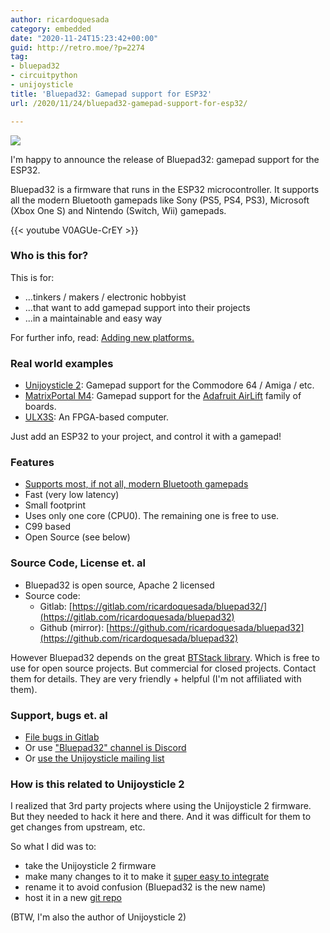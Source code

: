 ```yaml
---
author: ricardoquesada
category: embedded
date: "2020-11-24T15:23:42+00:00"
guid: http://retro.moe/?p=2274
tag:
- bluepad32
- circuitpython
- unijoysticle
title: 'Bluepad32: Gamepad support for ESP32'
url: /2020/11/24/bluepad32-gamepad-support-for-esp32/

---
```


[![](/wp-content/uploads/2020/11/bluepad32-logo.png?w=842)](/wp-content/uploads/2020/11/bluepad32-logo.png)

I'm happy to announce the release of Bluepad32: gamepad support for the ESP32.

Bluepad32 is a firmware that runs in the ESP32 microcontroller. It supports all
the modern Bluetooth gamepads like Sony (PS5, PS4, PS3), Microsoft (Xbox One S)
and Nintendo (Switch, Wii) gamepads.

{{< youtube V0AGUe-CrEY >}}

### Who is this for?

This is for:

- ...tinkers / makers / electronic hobbyist
- ...that want to add gamepad support into their projects
- ...in a maintainable and easy way

For further info,
read: [Adding new platforms.](https://gitlab.com/ricardoquesada/bluepad32/-/blob/master/docs/adding_new_platform.md)

### Real world examples

- [Unijoysticle 2](/unijoysticle2/): Gamepad support for the Commodore 64 /
  Amiga / etc.
- [MatrixPortal M4](https://www.youtube.com/watch?v=dbEbiJZd4n8): Gamepad
  support for the [Adafruit AirLift](https://www.adafruit.com/product/4745)
  family of boards.
- [ULX3S](https://www.crowdsupply.com/radiona/ulx3s): An FPGA-based computer.

Just add an ESP32 to your project, and control it with a gamepad!

### Features

- [Supports most, if not all, modern Bluetooth gamepads](https://gitlab.com/ricardoquesada/bluepad32/-/blob/master/docs/supported_gamepads.md)
- Fast (very low latency)
- Small footprint
- Uses only one core (CPU0). The remaining one is free to use.
- C99 based
- Open Source (see below)

### Source Code, License et. al

- Bluepad32 is open source, Apache 2 licensed
- Source code:
    - Gitlab: [https://gitlab.com/ricardoquesada/bluepad32/](https://gitlab.com/ricardoquesada/bluepad32)
    - Github (mirror): [https://github.com/ricardoquesada/bluepad32](https://github.com/ricardoquesada/bluepad32)

However Bluepad32 depends on the
great [BTStack library](https://bluekitchen-gmbh.com/). Which is free to use for
open source projects. But commercial for closed projects. Contact them for
details. They are very friendly + helpful (I'm not affiliated with them).

### Support, bugs et. al

- [File bugs in Gitlab](https://gitlab.com/ricardoquesada/bluepad32/-/issues)
- Or use ["Bluepad32" channel is Discord](https://discord.com/channels/775177861665521725/775177925938642945)
- Or [use the Unijoysticle mailing list](https://groups.google.com/g/unijoysticle)

### How is this related to Unijoysticle 2

I realized that 3rd party projects where using the Unijoysticle 2 firmware. But
they needed to hack it here and there. And it was difficult for them to get
changes from upstream, etc.

So what I did was to:

- take the Unijoysticle 2 firmware
- make many changes to it to make it [super easy to integrate](https://gitlab.com/ricardoquesada/bluepad32/-/blob/master/docs/adding_new_platform.md)
- rename it to avoid confusion (Bluepad32 is the new name)
- host it in a new [git repo](https://gitlab.com/ricardoquesada/bluepad32)

(BTW, I'm also the author of Unijoysticle 2)

